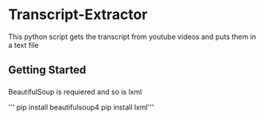 # Transcript-Extractor

This python script gets the transcript from youtube videos and puts them in a text file

## Getting Started

###

BeautifulSoup is requiered and so is lxml


'''
pip install beautifulsoup4
pip install lxml'''
